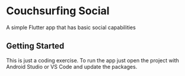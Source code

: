 # Couchsurfing Social

A simple Flutter app that has basic social capabilities

## Getting Started

This is just a coding exercise.
To run the app just open the project with Android Studio or VS Code and update the packages.
